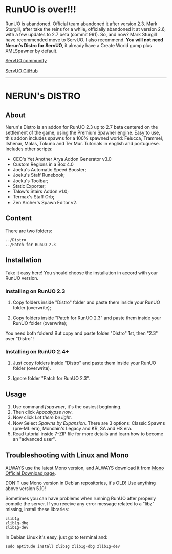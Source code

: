 # RunUO is over!!!
RunUO is abandoned. Official team abandoned it after version 2.3. Mark Sturgill, after take the reins for a while, officially abandoned it at version 2.6, with a few updates to 2.7 beta (commit 991). So, and now? Mark Sturgill have recommended move to ServUO. I also recommend. **You will not need Nerun's Distro for ServUO**, it already have a Create World gump plus XMLSpawner by default.

[ServUO community](https://www.servuo.com/)
    
[ServUO GitHub](https://github.com/ServUO/ServUO)

---

# NERUN's DISTRO

## About
Nerun's Distro is an addon for RunUO 2.3 up to 2.7 beta centered on the settlement of the game, using the Premium Spawner engine. Easy to use, this addon includes spawns for a 100% spawned world: Felucca, Trammel, Ilshenar, Malas, Tokuno and Ter Mur. Tutorials in english and portuguese. Includes other scripts:

* CEO's Yet Another Arya Addon Generator v3.0
* Custom Regions in a Box 4.0
* Joeku's Automatic Speed Booster;
* Joeku's Staff Runebook;
* Joeku's Toolbar;
* Static Exporter;
* Talow's Stairs Addon v1.0;
* Termax's Staff Orb;
* Zen Archer's Spawn Editor v2.

## Content
There are two folders:

    ../Distro
    ../Patch for RunUO 2.3

## Installation
Take it easy here! You should choose the installation in accord with your RunUO version.

### Installing on RunUO 2.3
1. Copy folders inside "Distro" folder and paste them inside your RunUO folder (overwrite);

2. Copy folders inside "Patch for RunUO 2.3" and paste them inside your RunUO folder (overwrite);

You need both folders! But copy and paste folder "Distro" 1st, then "2.3" over "Distro"!

### Installing on RunUO 2.4+
1. Just copy folders inside "Distro" and paste them inside your RunUO folder (overwrite).

2. Ignore folder "Patch for RunUO 2.3".

## Usage
1. Use command _\[spawner_, it's the easiest beginning.
2. Then click _Apocalypse now_.
3. Now click _Let there be light_.
4. Now Select _Spawns by Expansion_. There are 3 options: Classic Spawns (pre-ML era), Mondain's Legacy and KR, SA and HS era.
5. Read tutorial inside 7-ZIP file for more details and learn how to become an "advanced user".

## Troubleshooting with Linux and Mono
ALWAYS use the latest Mono version, and ALWAYS download it from [Mono Official Download page](https://www.mono-project.com/download/stable/).

DON'T use Mono version in Debian repositories, it's OLD! Use anything above version 5.10!

Sometimes you can have problems when running RunUO after properly compile the server. If you receive any error message related to a "libz" missing, install these libraries:

    zlib1g
    zlib1g-dbg
    zlib1g-dev

In Debian Linux it's easy, just go to terminal and:

    sudo aptitude install zlib1g zlib1g-dbg zlib1g-dev
